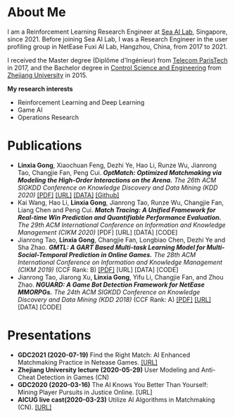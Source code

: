 <!--
 * 
 * 
 * @Author: Linxia GONG 巩琳霞 (linxiagong@gmail.com)
 * @Date: 2020-07-22 14:16:28
 * @LastEditors: Linxia GONG 巩琳霞
 * @LastEditTime: 2022-02-19 22:12:41
-->
# About Me
I am a Reinforcement Learning Research Engineer at [Sea AI Lab](https://sail.sea.com/), Singapore, since 2021. 
Before joining Sea AI Lab, I was a Research Engineer in the user profiling group in NetEase Fuxi AI Lab, Hangzhou, China, from 2017 to 2021.

I received the Master degree (Diplôme d'Ingénieur) from [Telecom ParisTech](https://www.telecom-paris.fr/en/home) in 2017, and the Bachelor degree in [Control Science and Engineering](http://www.cse.zju.edu.cn/english/) from [Zhejiang University](https://www.zju.edu.cn/english/) in 2015.

<b>My research interests</b> 
- Reinforcement Learning and Deep Learning
- Game AI
- Operations Research

# Publications
- <b>Linxia Gong</b>, Xiaochuan Feng, Dezhi Ye, Hao Li, Runze Wu, Jianrong Tao, Changjie Fan, Peng Cui. *<strong>OptMatch: Optimized Matchmaking via Modeling the High-Order Interactions on the Arena.</strong> The 26th ACM SIGKDD Conference on Knowledge Discovery and Data Mining (KDD 2020)* [[PDF]](./myPapers/KDD2020_OptMatch.pdf) [[URL]](https://www.kdd.org/kdd2020/accepted-papers/view/optmatch-optimized-matchmaking-via-modeling-the-high-order-interactions-on-) [[DATA]](./OptMatch/data_analysis/) [[Github]](./OptMatch/)
- Kai Wang, Hao Li, <b>Linxia Gong</b>, Jianrong Tao, Runze Wu, Changjie Fan, Liang Chen and Peng Cui. *<strong>Match Tracing: A Unified Framework for Real-time Win Prediction and Quantifiable Performance Evaluation.</strong> The 29th ACM International Conference on Information and Knowledge Management (CIKM 2020)* [PDF] [URL] [DATA] [CODE]
- Jianrong Tao, <b>Linxia Gong</b>, Changjie Fan, Longbiao Chen, Dezhi Ye and Sha Zhao. *<strong>GMTL: A GART Based Multi-task Learning Model for Multi-Social-Temporal Prediction in Online Games.</strong> The 28th ACM International Conference on Information and Knowledge Management (CIKM 2019)* (CCF Rank: B) [\[PDF\]](./myPapers/CIKM2019_GMTL.pdf) [URL] [DATA] [CODE]
- Jianrong Tao, Jiarong Xu, <b>Linxia Gong</b>, Yifu Li, Changjie Fan, and Zhou Zhao. *<strong>NGUARD: A Game Bot Detection Framework for NetEase MMORPGs.</strong> The 24th ACM SIGKDD Conference on Knowledge Discovery and Data Mining (KDD 2018)* (CCF Rank: A) [\[PDF\]](./myPapers/KDD2018_NGUARD.pdf) [\[URL\]](http://www.kdd.org/kdd2018/accepted-papers/view/nguard-a-game-bot-detection-framework-for-netease-mmorpgs) [DATA] [CODE]

# Presentations
- <strong>GDC2021 (2020-07-19)</strong> Find the Right Match: AI Enhanced Matchmaking Practice in Netease Games. [\[URL\]](https://schedule.gdconf.com/session/find-the-right-match-ai-enhanced-matchmaking-practice-in-netease-games/878302)
- <strong>Zhejiang University lecture (2020-05-29)</strong> User Modeling and Anti-Cheat Detection in Games (CN)
- <strong>GDC2020 (2020-03-16)</strong> The AI Knows You Better Than Yourself: Mining Player Pursuits in Justice Online. [URL]
- <strong>AICUG live cast(2020-03-23)</strong> Utilize AI Algorithms in Matchmaking (CN). [\[URL\]](https://mp.weixin.qq.com/s/rPYfe2YYcTyUw2aSHjw_0g)
